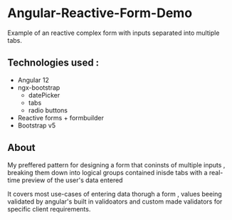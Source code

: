 # Angular-Reactive-Form-Demo
Example of an reactive complex form with inputs separated into multiple tabs.

## Technologies used :
* Angular 12
* ngx-bootstrap
  * datePicker
  * tabs
  * radio buttons
* Reactive forms + formbuilder
* Bootstrap v5


## About

My preffered pattern for designing a form that coninsts of multiple inputs , breaking them down into logical groups contained inisde tabs with a real-time preview of the user's data entered

It covers most use-cases of entering data thorugh a form , values beeing validated by angular's built in validoators and custom made validators for specific client requirements.

